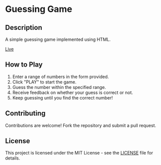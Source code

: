 
<h1>Guessing Game</h1>
        
<h2>Description</h2>
<p>A simple guessing game implemented using HTML.</p>
<a href= "https://404nix.github.io/GuessTheNumber/
">Live</a>
        
<h2>How to Play</h2>
        <ol>
            <li>Enter a range of numbers in the form provided.</li>
            <li>Click "PLAY" to start the game.</li>
            <li>Guess the number within the specified range.</li>
            <li>Receive feedback on whether your guess is correct or not.</li>
            <li>Keep guessing until you find the correct number!</li>
        </ol>
        
<h2>Contributing</h2>
    <p>Contributions are welcome! Fork the repository and submit a pull request.</p>
        
<h2>License</h2>
        <p>This project is licensed under the MIT License - see the <a href="#">LICENSE</a> file for details.</p>
